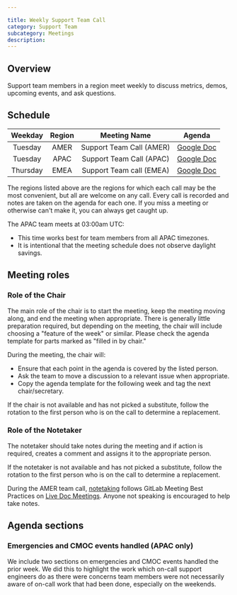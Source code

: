 ```yaml
---

title: Weekly Support Team Call
category: Support Team
subcategory: Meetings
description:
---
```




## Overview

Support team members in a region meet weekly to discuss metrics, demos,
upcoming events, and ask questions.

## Schedule

| Weekday  | Region | Meeting Name             | Agenda |
| :------: | :----: | :----------------------: | :----: |
| Tuesday  | AMER   | Support Team Call (AMER) | [Google Doc](https://docs.google.com/document/d/1Kcr_kZLlnYoJXIKw_KzHeZA9UngLK_4QEeioHR7GGbM/edit?usp=sharing)|
| Tuesday  | APAC   | Support Team Call (APAC) | [Google Doc](https://docs.google.com/document/d/1jwj5g0BIq3kTepw2-ZD9VSETs7Isf6YDHGzmYxmTt50/edit#) |
| Thursday | EMEA   | Support Team call (EMEA) | [Google Doc](https://docs.google.com/document/d/1oyi9BtoaNwZE99KNHC-9HiYX7g2bCLu986kjzJL9dO4/edit#) |

The regions listed above are the regions for which each call may be the most
convenient, but all are welcome on any call. Every call is recorded and notes
are taken on the agenda for each one. If you miss a meeting or otherwise can't
make it, you can always get caught up.

The APAC team meets at 03:00am UTC:

- This time works best for team members from all APAC timezones.
- It is intentional that the meeting schedule does not observe daylight savings.

## Meeting roles

### Role of the Chair

The main role of the chair is to start the meeting, keep the meeting moving
along, and end the meeting when appropriate. There is generally little
preparation required, but depending on the meeting, the chair will include
choosing a "feature of the week" or similar. Please check the agenda template
for parts marked as "filled in by chair."

During the meeting, the chair will:

- Ensure that each point in the agenda is covered by the listed person.
- Ask the team to move a discussion to a relevant issue when appropriate.
- Copy the agenda template for the following week and tag the next chair/secretary.

If the chair is not available and has not picked a substitute, follow the
rotation to the first person who is on the call to determine a replacement.

### Role of the Notetaker

The notetaker should take notes during the meeting and if action is required,
creates a comment and assigns it to the appropriate person.

If the notetaker is not available and has not picked a substitute, follow the
rotation to the first person who is on the call to determine a replacement.

During the AMER team call, [notetaking](https://handbook.gitlab.com/handbook/company/culture/all-remote/live-doc-meetings/#notetaking-and-structure-during-the-meeting) follows GitLab Meeting Best Practices on [Live Doc Meetings](https://handbook.gitlab.com/handbook/company/culture/all-remote/live-doc-meetings/). Anyone not speaking is encouraged to help take notes.

## Agenda sections

### Emergencies and CMOC events handled (APAC only)

We include two sections on emergencies and CMOC events handled the prior week.
We did this to highlight the work which on-call support engineers do as there
were concerns team members were not necessarily aware of on-call work that had
been done, especially on the weekends.
